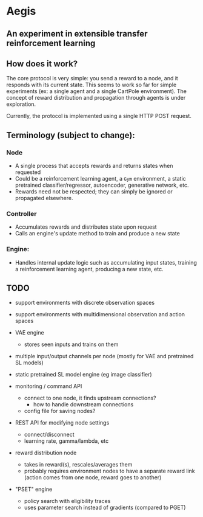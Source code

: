 # Aegis

## An experiment in extensible transfer reinforcement learning

## How does it work?
The core protocol is very simple: you send a reward to a node, and it responds with its current state.
This seems to work so far for simple experiments (ex: a single agent and a single CartPole environment).
The concept of reward distribution and propagation through agents is under exploration.

Currently, the protocol is implemented using a single HTTP POST request.

## Terminology (subject to change):
### Node
* A single process that accepts rewards and returns states when requested
* Could be a reinforcement learning agent, a `Gym` environment, a static pretrained classifier/regressor, autoencoder, generative network, etc.
* Rewards need not be respected; they can simply be ignored or propagated elsewhere.

### Controller
* Accumulates rewards and distributes state upon request
* Calls an engine's update method to train and produce a new state

### Engine:
* Handles internal update logic such as accumulating input states, training a reinforcement learning agent, producing a new state, etc.

## TODO
* support environments with discrete observation spaces

* support environments with multidimensional observation and action spaces

* VAE engine
  * stores seen inputs and trains on them

* multiple input/output channels per node (mostly for VAE and pretrained SL models)

* static pretrained SL model engine (eg image classifier)

* monitoring / command API
  * connect to one node, it finds upstream connections?
    * how to handle downstream connections
  * config file for saving nodes?

* REST API for modifying node settings
  * connect/disconnect
  * learning rate, gamma/lambda, etc

* reward distribution node
  * takes in reward(s), rescales/averages them
  * probably requires environment nodes to have a separate reward link (action comes from one node, reward goes to another)

* "PSET" engine
  * policy search with eligibility traces
  * uses parameter search instead of gradients (compared to PGET)
